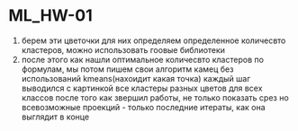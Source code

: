 # ML_HW-01    
1) берем эти цветочки для них определяем определенное количесвто кластеров, можно использовать гоовые библиотеки
2) после этого как нашли оптимальное количесвто кластеров по формулам, мы потом пишем свои алгоритм камец без использований kmeans(нахоидит какая точка)
каждый шаг выводился с картинкой
все кластеры разных цветов для всех классов
после того как звершил работы, не только показать срез но всевозможные проекций - только последние итераты, как она выглядит в конце
